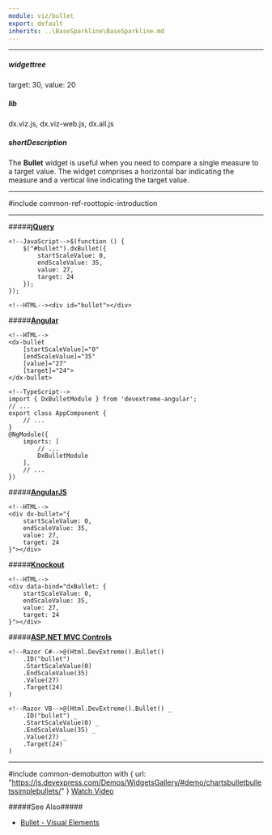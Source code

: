 ```yaml
---
module: viz/bullet
export: default
inherits: ..\BaseSparkline\BaseSparkline.md
---
```

---
##### widgettree
target: 30,
value: 20

##### lib
dx.viz.js, dx.viz-web.js, dx.all.js

##### shortDescription
The **Bullet** widget is useful when you need to compare a single measure to a target value. The widget comprises a horizontal bar indicating the measure and a vertical line indicating the target value.

---
#include common-ref-roottopic-introduction

---
#####[**jQuery**](/concepts/00%20Getting%20Started/10%20Widget%20Basics%20-%20jQuery/01%20Create%20and%20Configure%20a%20Widget.md '/Documentation/Guide/Getting_Started/Widget_Basics_-_jQuery/Create_and_Configure_a_Widget/')  

    <!--JavaScript-->$(function () {
        $("#bullet").dxBullet({
            startScaleValue: 0,
            endScaleValue: 35,
            value: 27,
            target: 24 
        });
    });

    <!--HTML--><div id="bullet"></div>

#####[**Angular**](/concepts/00%20Getting%20Started/15%20Widget%20Basics%20-%20Angular/01%20Create%20and%20Configure%20a%20Widget.md '/Documentation/Guide/Getting_Started/Widget_Basics_-_Angular/Create_and_Configure_a_Widget/')  

    <!--HTML-->
    <dx-bullet
        [startScaleValue]="0"
        [endScaleValue]="35"
        [value]="27"
        [target]="24">
    </dx-bullet>

    <!--TypeScript-->
    import { DxBulletModule } from 'devextreme-angular';
    // ...
    export class AppComponent {
        // ...
    }
    @NgModule({
        imports: [
            // ...
            DxBulletModule
        ],
        // ...
    })

#####[**AngularJS**](/concepts/00%20Getting%20Started/20%20Widget%20Basics%20-%20AngularJS/01%20Create%20and%20Configure%20a%20Widget.md '/Documentation/Guide/Getting_Started/Widget_Basics_-_AngularJS/Create_and_Configure_a_Widget/')  

    <!--HTML-->
    <div dx-bullet="{
        startScaleValue: 0,
        endScaleValue: 35,
        value: 27,
        target: 24
    }"></div>

#####[**Knockout**](/concepts/00%20Getting%20Started/25%20Widget%20Basics%20-%20Knockout/01%20Create%20and%20Configure%20a%20Widget.md '/Documentation/Guide/Getting_Started/Widget_Basics_-_Knockout/Create_and_Configure_a_Widget/')  

    <!--HTML-->
    <div data-bind="dxBullet: {
        startScaleValue: 0,
        endScaleValue: 35,
        value: 27,
        target: 24 
    }"></div>

#####[**ASP.NET MVC Controls**](/Documentation/Guide/ASP.NET_MVC_Controls/Fundamentals/#Creating_a_Widget)
    
    <!--Razor C#-->@(Html.DevExtreme().Bullet()
        .ID("bullet")
        .StartScaleValue(0)
        .EndScaleValue(35)
        .Value(27)
        .Target(24)
    )

    <!--Razor VB-->@(Html.DevExtreme().Bullet() _
        .ID("bullet") _
        .StartScaleValue(0) _
        .EndScaleValue(35) _
        .Value(27) _
        .Target(24)
    )

---

 

#include common-demobutton with {
    url: "https://js.devexpress.com/Demos/WidgetsGallery/#demo/chartsbulletbulletssimplebullets/"
}
<a href="http://www.youtube.com/watch?v=Ax5kgKvFKvs&list=PL8h4jt35t1wjGvgflbHEH_e3b23AA30-z&index=22" class="button orange small fix-width-155" target="_blank">Watch Video</a>

#####See Also#####
- [Bullet - Visual Elements](/concepts/05%20Widgets/Bullet/10%20Visual%20Elements '/Documentation/Guide/Widgets/Bullet/Visual_Elements/')
